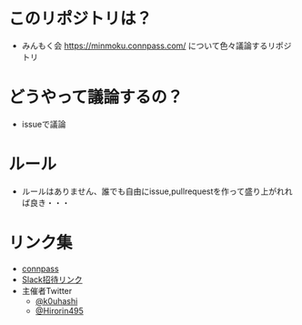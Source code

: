# このリポジトリは？

- みんもく会 https://minmoku.connpass.com/ について色々議論するリポジトリ

# どうやって議論するの？

- issueで議論

# ルール

- ルールはありません、誰でも自由にissue,pullrequestを作って盛り上がれれば良き・・・

# リンク集

- [connpass](https://minmoku.connpass.com/)
- [Slack招待リンク](https://minmoku-slack-invite-automatio.herokuapp.com/)
- 主催者Twitter
  - [@k0uhashi](https://twitter.com/k0uhashi)
  - [@Hirorin495](https://twitter.com/Hirorin495)

